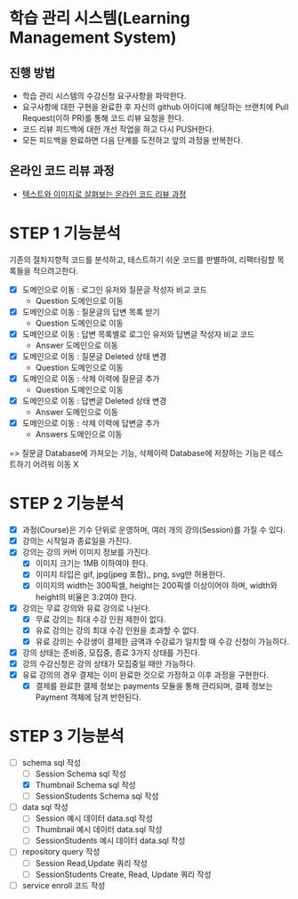 # 학습 관리 시스템(Learning Management System)
## 진행 방법
* 학습 관리 시스템의 수강신청 요구사항을 파악한다.
* 요구사항에 대한 구현을 완료한 후 자신의 github 아이디에 해당하는 브랜치에 Pull Request(이하 PR)를 통해 코드 리뷰 요청을 한다.
* 코드 리뷰 피드백에 대한 개선 작업을 하고 다시 PUSH한다.
* 모든 피드백을 완료하면 다음 단계를 도전하고 앞의 과정을 반복한다.

## 온라인 코드 리뷰 과정
* [텍스트와 이미지로 살펴보는 온라인 코드 리뷰 과정](https://github.com/next-step/nextstep-docs/tree/master/codereview)

# STEP 1 기능분석
기존의 절차지향적 코드를 분석하고, 테스트하기 쉬운 코드를 판별하여, 리팩터링할 목록들을 적으려고한다.
* [X] 도메인으로 이동 : 로그인 유저와 질문글 작성자 비교 코드
  * Question 도메인으로 이동
* [X] 도메인으로 이동 : 질문글의 답변 목록 받기
  * Question 도메인으로 이동
* [X] 도메인으로 이동 : 답변 목록별로 로그인 유저와 답변글 작성자 비교 코드
  * Answer 도메인으로 이동
* [X] 도메인으로 이동 : 질문글 Deleted 상태 변경
  * Question 도메인으로 이동
* [X] 도메인으로 이동 : 삭제 이력에 질문글 추가
  * Question 도메인으로 이동
* [X] 도메인으로 이동 : 답변글 Deleted 상태 변경
  * Answer 도메인으로 이동
* [X] 도메인으로 이동 : 삭제 이력에 답변글 추가
  * Answers 도메인으로 이동

=> 질문글 Database에 가져오는 기능, 삭제이력 Database에 저장하는 기능은 테스트하기 어려워 이동 X

# STEP 2 기능분석
* [X] 과정(Course)은 기수 단위로 운영하며, 여러 개의 강의(Session)를 가질 수 있다. 
* [X] 강의는 시작일과 종료일을 가진다. 
* [X] 강의는 강의 커버 이미지 정보를 가진다. 
  * [X] 이미지 크기는 1MB 이하여야 한다. 
  * [X] 이미지 타입은 gif, jpg(jpeg 포함),, png, svg만 허용한다.
  * [X] 이미지의 width는 300픽셀, height는 200픽셀 이상이어야 하며, width와 height의 비율은 3:2여야 한다. 
* [X] 강의는 무료 강의와 유료 강의로 나뉜다. 
  * [X] 무료 강의는 최대 수강 인원 제한이 없다. 
  * [X] 유료 강의는 강의 최대 수강 인원을 초과할 수 없다. 
  * [X] 유료 강의는 수강생이 결제한 금액과 수강료가 일치할 때 수강 신청이 가능하다. 
* [X] 강의 상태는 준비중, 모집중, 종료 3가지 상태를 가진다. 
* [X] 강의 수강신청은 강의 상태가 모집중일 때만 가능하다. 
* [X] 유료 강의의 경우 결제는 이미 완료한 것으로 가정하고 이후 과정을 구현한다. 
  * [X] 결제를 완료한 결제 정보는 payments 모듈을 통해 관리되며, 결제 정보는 Payment 객체에 담겨 반한된다.

# STEP 3 기능분석
* [ ] schema sql 작성
  * [ ] Session Schema sql 작성
  * [X] Thumbnail Schema sql 작성
  * [ ] SessionStudents Schema sql 작성
* [ ] data sql 작성
  * [ ] Session 예시 데이터 data.sql 작성
  * [ ] Thumbnail 예시 데이터 data.sql 작성
  * [ ] SessionStudents 예시 데이터 data.sql 작성
* [ ] repository query 작성
  * [ ] Session Read,Update 쿼리 작성
  * [ ] SessionStudents Create, Read, Update 쿼리 작성
* [ ] service enroll 코드 작성